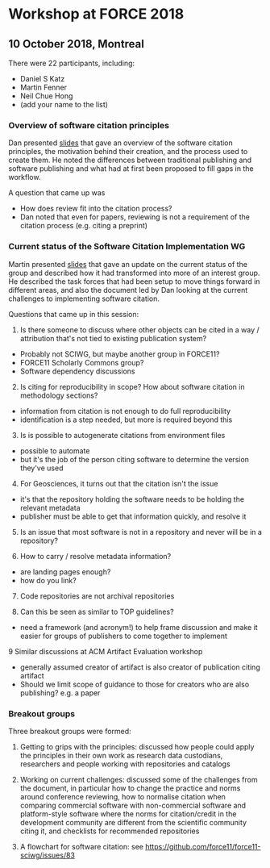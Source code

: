 # Workshop at FORCE 2018

## 10 October 2018, Montreal

There were 22 participants, including:
- Daniel S Katz
- Martin Fenner
- Neil Chue Hong
- (add your name to the list)

### Overview of software citation principles

Dan presented [slides](https://github.com/force11/force11-sciwg/blob/master/meetings/slides/2018-10-10_Software_Citation_background.pdf) that gave an overview of the software citation principles, the motivation behind their creation, and the process used to create them. He noted the differences between traditional publishing and software publishing and what had at first been proposed to fill gaps in the workflow.

A question that came up was
- How does review fit into the citation process?
- Dan noted that even for papers, reviewing is not a requirement of the citation process (e.g. citing a preprint)

### Current status of the Software Citation Implementation WG

Martin presented [slides](https://github.com/force11/force11-sciwg/blob/master/meetings/slides/2018-10-10_Software_Citation_Implementation_WG.pdf) that gave an update on the current status of the group and described how it had transformed into more of an interest group. He described the task forces that had been setup to move things forward in different areas, and also the document led by Dan looking at the current challenges to implementing software citation.

Questions that came up in this session:

1. Is there someone to discuss where other objects can be cited in a way / attribution that's not tied to existing publication system?
  - Probably not SCIWG, but maybe another group in FORCE11? 
  - FORCE11 Scholarly Commons group?
  - Software dependency discussions

2. Is citing for reproducibility in scope? How about software citation in methodology sections?
  - information from citation is not enough to do full reproducibility
  - identification is a step needed, but more is required beyond this

3. Is is possible to autogenerate citations from environment files
- possible to automate 
- but it's the job of the person citing software to determine the version they've used

4. For Geosciences, it turns out that the citation isn't the issue
- it's that the repository holding the software needs to be holding the relevant metadata
- publisher must be able to get that information quickly, and resolve it

5. Is an issue that most software is not in a repository and never will be in a repository?

6. How to carry / resolve metadata information?
- are landing pages enough?
- how do you link?

7. Code repositories are not archival repositories

8. Can this be seen as similar to TOP guidelines?
- need a framework (and acronym!) to help frame discussion and make it easier for groups of publishers to come together to implement

9 Similar discussions at ACM Artifact Evaluation workshop
- generally assumed creator of artifact is also creator of publication citing artifact
- Should we limit scope of guidance to those for creators who are also publishing? e.g. a paper

  
### Breakout groups

Three breakout groups were formed:

1. Getting to grips with the principles: discussed how people could apply the principles in their own work as research data custodians, researchers and people working with repositories and catalogs

2. Working on current challenges: discussed some of the challenges from the document, in particular how to change the practice and norms around conference reviewing, how to normalise citation when comparing commercial software with non-commercial software and platform-style software where the norms for citation/credit in the development community are different from the scientific community citing it, and checklists for recommended repositories

3. A flowchart for software citation: see https://github.com/force11/force11-sciwg/issues/83
